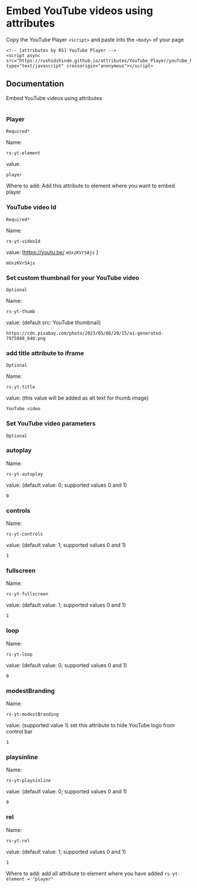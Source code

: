 # Embed YouTube videos using attributes

Copy the YouTube Player ```<script>``` and paste into the ```<body>``` of your page
```
<!-- [attributes by RS] YouTube Player -->
<script async src="https://rushidshinde.github.io/attributes/YouTube_Player/youTube_Player.min.js" type="text/javascript" crossorigin="anonymous"></script>
```
## Documentation
Embed YouTube videos using attributes
#
### Player
```Required*```

Name:
```
rs-yt-element
```
value: 
```
player
```
Where to add:  Add this attribute to element where you want to embed player
### YouTube video Id 
```Required*```

Name:
```
rs-yt-videoId 
```
value: [https://youtu.be/ ```mUxzKVrSAjs``` ]
``` 
mUxzKVrSAjs
```
### Set custom thumbnail for your YouTube video 
```Optional```

Name:
```
rs-yt-thumb
```
value: (default src: YouTube thumbnail)
``` 
https://cdn.pixabay.com/photo/2023/05/06/20/15/ai-generated-7975048_640.png
```
### add title attribute to iframe
```Optional```

Name:
```
rs-yt-title
```
value: (this value will be added as alt text for thumb image)
``` 
YouTube video
```
### Set YouTube video parameters 
```Optional```

### autoplay
Name:
```
rs-yt-autoplay
```
value: (default value: 0; supported values 0 and 1)
``` 
0
```
### controls
Name:
```
rs-yt-controls
```
value: (default value: 1; supported values 0 and 1)
``` 
1
```
### fullscreen
Name:
```
rs-yt-fullscreen
```
value: (default value: 1; supported values 0 and 1)
``` 
1
```
### loop
Name:
```
rs-yt-loop
```
value: (default value: 0; supported values 0 and 1)
``` 
0
```
### modestBranding
Name:
```
rs-yt-modestBranding
```
value: (supported value 1) set this attribute to hide YouTube logo from control bar
``` 
1
```
### playsinline
Name:
```
rs-yt-playsinline
```
value: (default value: 0; supported values 0 and 1)
``` 
0
```
### rel
Name:
```
rs-yt-rel
```
value: (default value: 1; supported values 0 and 1)
``` 
1
```
Where to add: add all attribute to element where you have added ```rs-yt-element = "player"```
